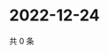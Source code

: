 # 2022-12-24

共 0 条

<!-- BEGIN WEIBO -->
<!-- 最后更新时间 Sat Dec 24 2022 06:12:27 GMT+0800 (China Standard Time) -->

<!-- END WEIBO -->
